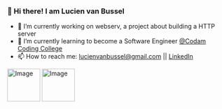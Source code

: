 ### 👋 Hi there! I am Lucien van Bussel

- 🔭 I’m currently working on webserv, a project about building a HTTP server
- 🌱 I’m currently learning to become a Software Engineer [@Codam Coding College](/)
- 📫 How to reach me: lucienvanbussel@gmail.com || [LinkedIn](https://www.linkedin.com/in/lucien-van-bussel-065076a3/)

<img src="https://github.com/lucienvb/lucienvb/assets/88743296/337ca275-4d58-4bbd-8cd7-cc33fb2f4c15" alt="Image" width="75"> <img src="https://github.com/lucienvb/lucienvb/assets/88743296/eb455015-31a6-4bca-b39b-e9a1b54f9f94" alt="Image" width="75">
